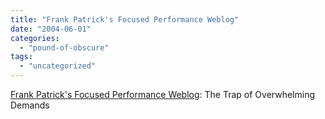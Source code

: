 ```yaml
---
title: "Frank Patrick's Focused Performance Weblog"
date: "2004-06-01"
categories: 
  - "pound-of-obscure"
tags: 
  - "uncategorized"
---
```


[Frank Patrick's Focused Performance Weblog](http://www.focusedperformance.com/2004_06_01_blarch.html): The Trap of Overwhelming Demands
